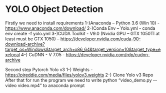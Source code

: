 # YOLO Object Detection 

Firstly we need to install requirements
1-)Anaconda – Python 3.6 (Win 10) - https://www.anaconda.com/download/
2-)Conda Env – Yolo.yml - conda env create -f yolo.yml
3-)CUDA Toolkit - V9.0 (Nvidia GPU – GTX 1050Tİ at least must be GTX 1050) – https://developer.nvidia.com/cuda-90-download-archive?target_os=Windows&target_arch=x86_64&target_version=10&target_type=exelocal 
4-) CuDNN - V 7.05 - https://developer.nvidia.com/rdp/cudnn-archive

Second step Pytorch Yolo v3 
1-) Weights - https://pjreddie.com/media/files/yolov3.weights 
2-) Clone Yolo v3 Repo After that for run the program we need to write python “video_demo.py --video video.mp4” to anaconda prompt
